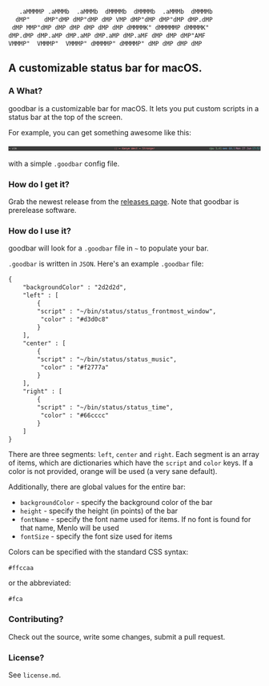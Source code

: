        .aMMMMP .aMMMb  .aMMMb  dMMMMb  dMMMMb  .aMMMb  dMMMMb 
      dMP"    dMP"dMP dMP"dMP dMP VMP dMP"dMP dMP"dMP dMP.dMP 
     dMP MMP"dMP dMP dMP dMP dMP dMP dMMMMK" dMMMMMP dMMMMK"  
    dMP.dMP dMP.aMP dMP.aMP dMP.aMP dMP.aMF dMP dMP dMP"AMF   
    VMMMP"  VMMMP"  VMMMP" dMMMMP" dMMMMP" dMP dMP dMP dMP    
                                                              

## A customizable status bar for macOS.

### A What?

goodbar is a customizable bar for macOS. It lets you put custom scripts in a status bar at the top of the screen.

For example, you can get something awesome like this:

![goodbar screenshot](screenshot.png)

with a simple `.goodbar` config file.

### How do I get it?

Grab the newest release from the [releases page](https://github.com/peterhajas/goodbar/releases). Note that goodbar is prerelease software.

### How do I use it?

goodbar will look for a `.goodbar` file in `~` to populate your bar.

`.goodbar` is written in `JSON`. Here's an example `.goodbar` file:

    {
        "backgroundColor" : "2d2d2d",
        "left" : [
            {
            "script" : "~/bin/status/status_frontmost_window",
             "color" : "#d3d0c8"
            }
        ],
        "center" : [
            {
            "script" : "~/bin/status/status_music",
             "color" : "#f2777a"
            }
        ],
        "right" : [
            {
            "script" : "~/bin/status/status_time",
             "color" : "#66cccc"
            }
        ]
    }

There are three segments: `left`, `center` and `right`. Each segment is an array of items, which are dictionaries which have the `script` and `color` keys. If a color is not provided, orange will be used (a very sane default).

Additionally, there are global values for the entire bar:

 - `backgroundColor` - specify the background color of the bar
 - `height` - specify the height (in points) of the bar
 - `fontName` - specify the font name used for items. If no font is found for that name, Menlo will be used
 - `fontSize` - specify the font size used for items

Colors can be specified with the standard CSS syntax:

`#ffccaa`

or the abbreviated:

`#fca`

### Contributing?

Check out the source, write some changes, submit a pull request.

### License?

See `license.md`.
